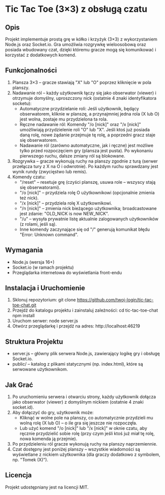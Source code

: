 Tic Tac Toe (3×3) z obsługą czatu
==================================

Opis
----
Projekt implementuje prostą grę w kółko i krzyżyk (3×3) z wykorzystaniem Node.js oraz Socket.io. Gra umożliwia rozgrywkę wieloosobową oraz posiada wbudowany czat, dzięki któremu gracze mogą się komunikować i korzystać z dodatkowych komend.

Funkcjonalności
---------------
1. Plansza 3×3 – gracze stawiają "X" lub "O" poprzez kliknięcie w pola planszy.
2. Nadawanie ról – każdy użytkownik łączy się jako obserwator (viewer) i otrzymuje domyślny, uproszczony nick (ostatnie 4 znaki identyfikatora socketu):
   - Automatyczne przydzielanie roli: Jeśli użytkownik, będący obserwatorem, kliknie w planszę, a przynajmniej jedna rola (X lub O) jest wolna, zostaje mu przydzielona ta rola.
   - Ręczne nadawanie ról: Komendy "/o [nick]" oraz "/x [nick]" umożliwiają przydzielenie roli "O" lub "X". Jeśli ktoś już posiada daną rolę, nowe żądanie przejmuje tę rolę, a poprzedni gracz staje się obserwatorem.
   - Nadawanie ról (zarówno automatyczne, jak i ręczne) jest możliwe tylko przed rozpoczęciem gry (plansza jest pusta). Po wykonaniu pierwszego ruchu, dalsze zmiany ról są blokowane.
3. Rozgrywka – gracze wykonują ruchy na planszy zgodnie z turą (serwer przełącza tury z X na O i odwrotnie). Po każdym ruchu sprawdzany jest wynik rundy (zwycięstwo lub remis).
4. Komendy czatu:
   - "/reset" – resetuje grę (czyści planszę, usuwa role – wszyscy stają się obserwatorami).
   - "/o [nick]" – przydziela rolę O użytkownikowi (opcjonalnie zmienia też nick).
   - "/x [nick]" – przydziela rolę X użytkownikowi.
   - "/n [nick]" – zmienia nick bieżącego użytkownika; broadcastowane jest zdanie: "OLD_NICK is now NEW_NICK".
   - "/u" – wysyła prywatnie listę aktualnie zalogowanych użytkowników (z rolami, jeśli są).
   - Inne komendy zaczynające się od "/" generują komunikat błędu "Error: Unknown command".
   
Wymagania
----------
- Node.js (wersja 16+)
- Socket.io (w ramach projektu)
- Przeglądarka internetowa do wyświetlania front-endu

Instalacja i Uruchomienie
-------------------------
1. Sklonuj repozytorium:
   git clone https://github.com/twoj-login/tic-tac-toe-chat.git
2. Przejdź do katalogu projektu i zainstaluj zależności:
   cd tic-tac-toe-chat
   npm install
3. Uruchom serwer:
   node server.js
4. Otwórz przeglądarkę i przejdź na adres:
   http://localhost:46219

Struktura Projektu
------------------
- server.js – główny plik serwera Node.js, zawierający logikę gry i obsługę Socket.io.
- public/ – katalog z plikami statycznymi (np. index.html), które są serwowane użytkownikom.

Jak Grać
--------
1. Po uruchomieniu serwera i otwarciu strony, każdy użytkownik dołącza jako obserwator (viewer) z domyślnym nickiem (ostatnie 4 znaki socket.id).
2. Aby dołączyć do gry, użytkownik może:
   - Kliknąć w wolne pole na planszy, co automatycznie przydzieli mu wolną rolę (X lub O) – o ile gra się jeszcze nie rozpoczęła.
   - Lub użyć komend "/o [nick]" lub "/x [nick]" w oknie czatu, aby ręcznie przydzielić sobie rolę (przy czym jeśli ktoś już miał tę rolę, nowa komenda ją przejmie).
3. Po przydzieleniu ról gracze wykonują ruchy na planszy naprzemiennie.
4. Czat dostępny jest poniżej planszy – wszystkie wiadomości są wyświetlane z nickiem użytkownika (dla graczy dodatkowo z symbolem, np. "Tomek (X)").

Licencja
--------
Projekt udostępniany jest na licencji MIT.

